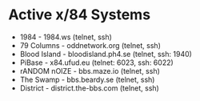 # Active x/84 Systems

- 1984 - 1984.ws (telnet, ssh)
- 79 Columns - oddnetwork.org (telnet, ssh)
- Blood Island - bloodisland.ph4.se (telnet, ssh: 1940)
- PiBase - x84.ufud.eu (telnet: 6023, ssh: 6022)
- rANDOM nOIZE - bbs.maze.io (telnet, ssh)
- The Swamp - bbs.beardy.se (telnet, ssh)
- District - district.the-bbs.com (telnet, ssh)
